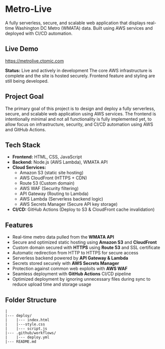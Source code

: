 # Metro-Live

A fully serverless, secure, and scalable web application that displays real-time Washington DC Metro (WMATA) data. Built using AWS services and deployed with CI/CD automation.

## Live Demo
https://metrolive.ctomic.com

**Status:** Live and actively in development
The core AWS infrastructure is complete and the site is hosted securely. Frontend feature and styling are still being developed.

## Project Goal
The primary goal of this project is to design and deploy a fully serverless, secure, and scalable web application using AWS services. The frontend is intentionally minimal and not all functionality is fully implemented yet, to allow focus on infrastructure, security, and CI/CD automation using AWS and GitHub Actions.

## Tech Stack
- **Frontend:** HTML, CSS, JavaScript
- **Backend:** Node.js (AWS Lambda), WMATA API
- **Cloud Services:**
  - Amazon S3 (static site hosting)
  - AWS CloudFront (HTTPS + CDN)
  - Route 53 (Custom domain)
  - AWS WAF (Security filtering)
  - API Gateway (Routing to Lambda)
  - AWS Lambda (Serverless backend logic)
  - AWS Secrets Manager (Secure API key storage)
- **CI/CD:** GitHub Actions (Deploy to S3 & CloudFront cache invalidation)

## Features
- Real-time metro data pulled from the **WMATA API**
- Secure and optimized static hosting using **Amazon S3** and **CloudFront**
- Custom domain secured with **HTTPS** using **Route 53** and SSL certificate
- Automatic redirection from HTTP to HTTPS for secure access
- Serverless backend powered by **API Gateway & Lambda**
- Secrets stored securely with **AWS Secrets Manager**
- Protection against common web exploits with **AWS WAF**
- Seamless deployment with **GitHub Actions** CI/CD pipeline
- Optimized deployment by ignoring unnecessary files during sync to reduce upload time and storage usage

## Folder Structure
```
|
|--- deploy/
|    |--- index.html
|    |---style.css
|    |--- script.js
|--- .github/workflows/
|    |--- deploy.yml
|--- README.md
```
